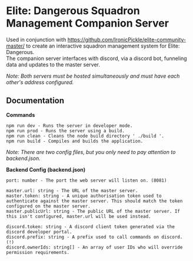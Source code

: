 # Elite: Dangerous Squadron Management Companion Server
Used in conjunction with https://github.com/IronicPickle/elite-community-master/ to create an interactive squadron management system for Elite: Dangerous.<br/>
The companion server interfaces with discord, via a discord bot, funneling data and updates to the master server.

*Note: Both servers must be hosted simultaneously and must have each other's address configured.*

## Documentation
**Commands**
```
npm run dev - Runs the server in developer mode.
npm run prod - Runs the server using a build.
npm run clean - Cleans the node build directory ' ./build '.
npm run build - Compiles and builds the application.
```

*Note: There are two config files, but you only need to pay attention to backend.json.*

**Backend Config (backend.json)**
```
port: number - The port the web server will listen on. (8081)

master.url: string - The URL of the master server.
master.token: string - A unique authorisation token used to authenticate against the master server. This should match the token configured on the master server.
master.publicUrl: string - The public URL of the master server. If this isn't configured, master.url will be used instead.

discord.token: string - A discord client token generated via the discord developer portal.
discord.prefix: string - A prefix used to call commands on discord. (!)
discord.ownerIds: string[] - An array of user IDs who will override permission requirements.
```
